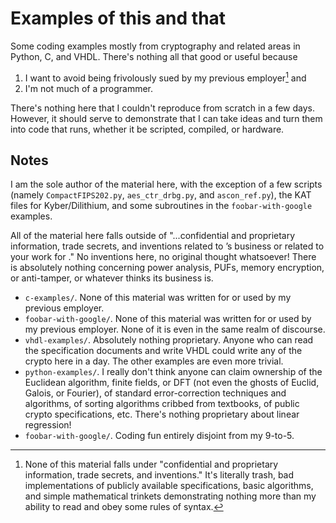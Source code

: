 # Examples of this and that

Some coding examples mostly from cryptography and related areas in Python, C, and VHDL.  There's nothing all that good or useful because

1. I want to avoid being frivolously sued by my previous employer[^leavemealone] and
2. I'm not much of a programmer.

There's nothing here that I couldn't reproduce from scratch in a few days.  However, it should serve to demonstrate that I can take ideas and turn them into code that runs, whether it be scripted, compiled, or hardware.

## Notes

I am the sole author of the material here, with the exception of a few scripts (namely `CompactFIPS202.py`, `aes_ctr_drbg.py`, and `ascon_ref.py`), the KAT files for Kyber/Dilithium, and some subroutines in the `foobar-with-google` examples.

All of the material here falls outside of "...confidential and proprietary information, trade secrets, and inventions related to <company>’s business or related to your work for <company>."  No inventions here, no original thought whatsoever!  There is absolutely nothing concerning power analysis, PUFs, memory encryption, or anti-tamper, or whatever <company> thinks its business is.

- `c-examples/`.   None of this material was written for or used by my previous employer.
- `foobar-with-google/`.  None of this material was written for or used by my previous employer.  None of it is even in the same realm of discourse.
- `vhdl-examples/`.  Absolutely nothing proprietary.  Anyone who can read the specification documents and write VHDL could write any of the crypto here in a day.  The other examples are even more trivial.
- `python-examples/`.  I really don't think anyone can claim ownership of the Euclidean algorithm, finite fields, or DFT (not even the ghosts of Euclid, Galois, or Fourier), of standard error-correction techniques and algorithms, of sorting algorithms cribbed from textbooks, of public crypto specifications, etc.   There's nothing proprietary about linear regression!
- `foobar-with-google/`.  Coding fun entirely disjoint from my 9-to-5.

[^leavemealone]: None of this material falls under "confidential and proprietary information, trade secrets, and inventions."  It's literally trash, bad implementations of publicly available specifications, basic algorithms, and simple mathematical trinkets demonstrating nothing more than my ability to read and obey some rules of syntax.
